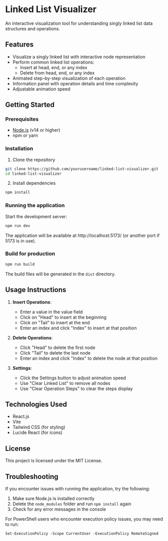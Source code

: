 # Linked List Visualizer

An interactive visualization tool for understanding singly linked list data structures and operations.

## Features

- Visualize a singly linked list with interactive node representation
- Perform common linked list operations:
  - Insert at head, end, or any index
  - Delete from head, end, or any index
- Animated step-by-step visualization of each operation
- Information panel with operation details and time complexity
- Adjustable animation speed

## Getting Started

### Prerequisites

- [Node.js](https://nodejs.org/) (v14 or higher)
- npm or yarn

### Installation

1. Clone the repository
```bash
git clone https://github.com/yourusername/linked-list-visualizer.git
cd linked-list-visualizer
```

2. Install dependencies
```bash
npm install
```

### Running the application

Start the development server:
```bash
npm run dev
```

The application will be available at http://localhost:5173/ (or another port if 5173 is in use).

### Build for production

```bash
npm run build
```

The build files will be generated in the `dist` directory.

## Usage Instructions

1. **Insert Operations**:
   - Enter a value in the value field
   - Click on "Head" to insert at the beginning
   - Click on "Tail" to insert at the end
   - Enter an index and click "Index" to insert at that position

2. **Delete Operations**:
   - Click "Head" to delete the first node
   - Click "Tail" to delete the last node
   - Enter an index and click "Index" to delete the node at that position

3. **Settings**:
   - Click the Settings button to adjust animation speed
   - Use "Clear Linked List" to remove all nodes
   - Use "Clear Operation Steps" to clear the steps display

## Technologies Used

- React.js
- Vite
- Tailwind CSS (for styling)
- Lucide React (for icons)

## License

This project is licensed under the MIT License.

## Troubleshooting

If you encounter issues with running the application, try the following:

1. Make sure Node.js is installed correctly
2. Delete the `node_modules` folder and run `npm install` again
3. Check for any error messages in the console

For PowerShell users who encounter execution policy issues, you may need to run:
```
Set-ExecutionPolicy -Scope CurrentUser -ExecutionPolicy RemoteSigned
```
